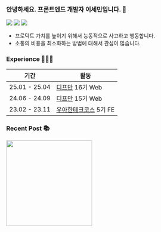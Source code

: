 ### 안녕하세요. 프론트엔드 개발자 이세민입니다. 👋

<a href="mailto:semnil5202@gmail.com"><img src="https://img.shields.io/badge/Gmail-D14836?style=for-the-badge&logo=Gmail&logoColor=white"/></a>
<a href="https://velog.io/@semnil5202/posts" target="_blank"><img src="https://img.shields.io/badge/Velog-00C689?style=for-the-badge&logo=Velog&logoColor=white"/></a>
<a href="https://se-een.vercel.app/" target="_blank"><img src="https://img.shields.io/badge/Portfolio-2A392F?style=for-the-badge&logo=ReadTheDocs&logoColor=white"/></a>

- 프로덕트 가치를 높이기 위해서 능동적으로 사고하고 행동합니다.
- 소통의 비용을 최소화하는 방법에 대해서 관심이 많습니다.

### Experience 🧑🏻‍💻
| 기간 | 활동 |
| ---- | ---- |
| 25.01 - 25.04 | [디프만](https://github.com/depromeet) 16기 Web |
| 24.06 - 24.09 | [디프만](https://github.com/depromeet) 15기 Web |
| 23.02 - 23.11 | [우아한테크코스](https://github.com/woowacourse) 5기 FE |

### Recent Post 📚
<a href="https://velog.io/@semnil5202/posts"><img height="230px" src="https://velog-github-badge.vercel.app/badge/semnil5202?theme=white&posts=3"/></a>

